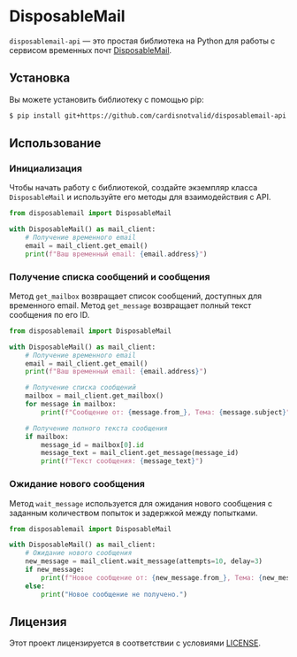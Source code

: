 # DisposableMail

`disposablemail-api` — это простая библиотека на Python для работы с сервисом временных почт [DisposableMail](https://www.disposablemail.com/).

## Установка

Вы можете установить библиотеку с помощью pip:

```bash
$ pip install git+https://github.com/cardisnotvalid/disposablemail-api
```

## Использование

### Инициализация

Чтобы начать работу с библиотекой, создайте экземпляр класса `DisposableMail` и используйте его методы для взаимодействия с API.

```python
from disposablemail import DisposableMail

with DisposableMail() as mail_client:
    # Получение временного email
    email = mail_client.get_email()
    print(f"Ваш временный email: {email.address}")
```

### Получение списка сообщений и  сообщения

Метод `get_mailbox` возвращает список сообщений, доступных для временного email. Метод `get_message` возвращает полный текст сообщения по его ID.

```python
from disposablemail import DisposableMail

with DisposableMail() as mail_client:
    # Получение временного email
    email = mail_client.get_email()
    print(f"Ваш временный email: {email.address}")

    # Получение списка сообщений
    mailbox = mail_client.get_mailbox()
    for message in mailbox:
        print(f"Сообщение от: {message.from_}, Тема: {message.subject}")

    # Получение полного текста сообщения
    if mailbox:
        message_id = mailbox[0].id
        message_text = mail_client.get_message(message_id)
        print(f"Текст сообщения: {message_text}")
```

### Ожидание нового сообщения

Метод `wait_message` используется для ожидания нового сообщения с заданным количеством попыток и задержкой между попытками.

```python
from disposablemail import DisposableMail

with DisposableMail() as mail_client:
    # Ожидание нового сообщения
    new_message = mail_client.wait_message(attempts=10, delay=3)
    if new_message:
        print(f"Новое сообщение от: {new_message.from_}, Тема: {new_message.subject}")
    else:
        print("Новое сообщение не получено.")
```

## Лицензия

Этот проект лицензируется в соответствии с условиями [LICENSE](LICENSE).
